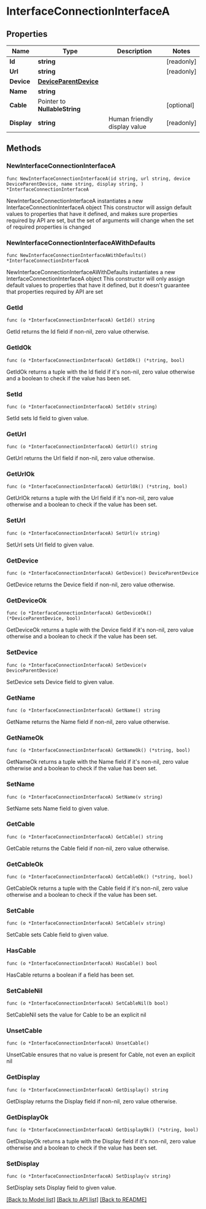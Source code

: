 # InterfaceConnectionInterfaceA

## Properties

Name | Type | Description | Notes
------------ | ------------- | ------------- | -------------
**Id** | **string** |  | [readonly] 
**Url** | **string** |  | [readonly] 
**Device** | [**DeviceParentDevice**](DeviceParentDevice.md) |  | 
**Name** | **string** |  | 
**Cable** | Pointer to **NullableString** |  | [optional] 
**Display** | **string** | Human friendly display value | [readonly] 

## Methods

### NewInterfaceConnectionInterfaceA

`func NewInterfaceConnectionInterfaceA(id string, url string, device DeviceParentDevice, name string, display string, ) *InterfaceConnectionInterfaceA`

NewInterfaceConnectionInterfaceA instantiates a new InterfaceConnectionInterfaceA object
This constructor will assign default values to properties that have it defined,
and makes sure properties required by API are set, but the set of arguments
will change when the set of required properties is changed

### NewInterfaceConnectionInterfaceAWithDefaults

`func NewInterfaceConnectionInterfaceAWithDefaults() *InterfaceConnectionInterfaceA`

NewInterfaceConnectionInterfaceAWithDefaults instantiates a new InterfaceConnectionInterfaceA object
This constructor will only assign default values to properties that have it defined,
but it doesn't guarantee that properties required by API are set

### GetId

`func (o *InterfaceConnectionInterfaceA) GetId() string`

GetId returns the Id field if non-nil, zero value otherwise.

### GetIdOk

`func (o *InterfaceConnectionInterfaceA) GetIdOk() (*string, bool)`

GetIdOk returns a tuple with the Id field if it's non-nil, zero value otherwise
and a boolean to check if the value has been set.

### SetId

`func (o *InterfaceConnectionInterfaceA) SetId(v string)`

SetId sets Id field to given value.


### GetUrl

`func (o *InterfaceConnectionInterfaceA) GetUrl() string`

GetUrl returns the Url field if non-nil, zero value otherwise.

### GetUrlOk

`func (o *InterfaceConnectionInterfaceA) GetUrlOk() (*string, bool)`

GetUrlOk returns a tuple with the Url field if it's non-nil, zero value otherwise
and a boolean to check if the value has been set.

### SetUrl

`func (o *InterfaceConnectionInterfaceA) SetUrl(v string)`

SetUrl sets Url field to given value.


### GetDevice

`func (o *InterfaceConnectionInterfaceA) GetDevice() DeviceParentDevice`

GetDevice returns the Device field if non-nil, zero value otherwise.

### GetDeviceOk

`func (o *InterfaceConnectionInterfaceA) GetDeviceOk() (*DeviceParentDevice, bool)`

GetDeviceOk returns a tuple with the Device field if it's non-nil, zero value otherwise
and a boolean to check if the value has been set.

### SetDevice

`func (o *InterfaceConnectionInterfaceA) SetDevice(v DeviceParentDevice)`

SetDevice sets Device field to given value.


### GetName

`func (o *InterfaceConnectionInterfaceA) GetName() string`

GetName returns the Name field if non-nil, zero value otherwise.

### GetNameOk

`func (o *InterfaceConnectionInterfaceA) GetNameOk() (*string, bool)`

GetNameOk returns a tuple with the Name field if it's non-nil, zero value otherwise
and a boolean to check if the value has been set.

### SetName

`func (o *InterfaceConnectionInterfaceA) SetName(v string)`

SetName sets Name field to given value.


### GetCable

`func (o *InterfaceConnectionInterfaceA) GetCable() string`

GetCable returns the Cable field if non-nil, zero value otherwise.

### GetCableOk

`func (o *InterfaceConnectionInterfaceA) GetCableOk() (*string, bool)`

GetCableOk returns a tuple with the Cable field if it's non-nil, zero value otherwise
and a boolean to check if the value has been set.

### SetCable

`func (o *InterfaceConnectionInterfaceA) SetCable(v string)`

SetCable sets Cable field to given value.

### HasCable

`func (o *InterfaceConnectionInterfaceA) HasCable() bool`

HasCable returns a boolean if a field has been set.

### SetCableNil

`func (o *InterfaceConnectionInterfaceA) SetCableNil(b bool)`

 SetCableNil sets the value for Cable to be an explicit nil

### UnsetCable
`func (o *InterfaceConnectionInterfaceA) UnsetCable()`

UnsetCable ensures that no value is present for Cable, not even an explicit nil
### GetDisplay

`func (o *InterfaceConnectionInterfaceA) GetDisplay() string`

GetDisplay returns the Display field if non-nil, zero value otherwise.

### GetDisplayOk

`func (o *InterfaceConnectionInterfaceA) GetDisplayOk() (*string, bool)`

GetDisplayOk returns a tuple with the Display field if it's non-nil, zero value otherwise
and a boolean to check if the value has been set.

### SetDisplay

`func (o *InterfaceConnectionInterfaceA) SetDisplay(v string)`

SetDisplay sets Display field to given value.



[[Back to Model list]](../README.md#documentation-for-models) [[Back to API list]](../README.md#documentation-for-api-endpoints) [[Back to README]](../README.md)


